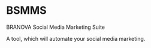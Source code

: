 # BSMMS
BRANOVA Social Media Marketing Suite

A tool, which will automate your social media marketing.
